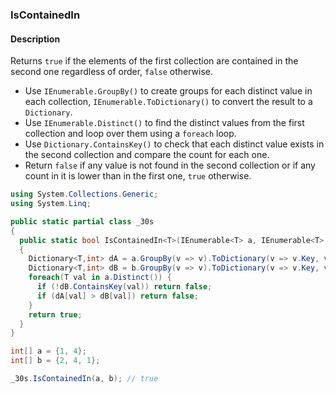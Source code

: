### IsContainedIn

#### Description



Returns `true` if the elements of the first collection are contained in the second one regardless of order, `false` otherwise.

- Use `IEnumerable.GroupBy()` to create groups for each distinct value in each collection, `IEnumerable.ToDictionary()` to convert the result to a `Dictionary`.
- Use `IEnumerable.Distinct()` to find the distinct values from the first collection and loop over them using a `foreach` loop.
- Use `Dictionary.ContainsKey()` to check that each distinct value exists in the second collection and compare the count for each one.
- Return `false` if any value is not found in the second collection or if any count in it is lower than in the first one, `true` otherwise.

```csharp
using System.Collections.Generic;
using System.Linq;

public static partial class _30s 
{
  public static bool IsContainedIn<T>(IEnumerable<T> a, IEnumerable<T> b) 
  {
    Dictionary<T,int> dA = a.GroupBy(v => v).ToDictionary(v => v.Key, v => v.Count());
    Dictionary<T,int> dB = b.GroupBy(v => v).ToDictionary(v => v.Key, v => v.Count());
    foreach(T val in a.Distinct()) {
      if (!dB.ContainsKey(val)) return false;
      if (dA[val] > dB[val]) return false;
    }
    return true;
  }
}
```

```csharp
int[] a = {1, 4};
int[] b = {2, 4, 1};

_30s.IsContainedIn(a, b); // true
```
